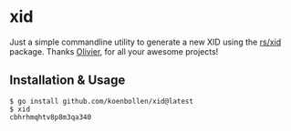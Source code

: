 # xid

Just a simple commandline utility to generate a new XID using the [rs/xid](https://github.com/rs/xid) package. Thanks [Olivier](https://github.com/rs), for all your awesome projects!

## Installation & Usage

```
$ go install github.com/koenbollen/xid@latest
$ xid
cbhrhmqhtv8p8m3qa340
```
